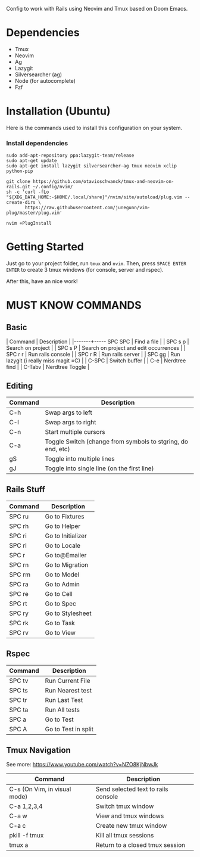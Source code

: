 Config to work with Rails using Neovim and Tmux based on Doom Emacs.

# Dependencies
- Tmux
- Neovim
- Ag
- Lazygit
- Silversearcher (ag)
- Node (for autocomplete)
- Fzf

# Installation (Ubuntu)

Here is the commands used to install this configuration on your system.

### Install dependencies

```
sudo add-apt-repository ppa:lazygit-team/release
sudo apt-get update
sudo apt-get install lazygit silversearcher-ag tmux neovim xclip python-pip

git clone https://github.com/otavioschwanck/tmux-and-neovim-on-rails.git ~/.config/nvim/
sh -c 'curl -fLo "${XDG_DATA_HOME:-$HOME/.local/share}"/nvim/site/autoload/plug.vim --create-dirs \
       https://raw.githubusercontent.com/junegunn/vim-plug/master/plug.vim'

nvim +PlugInstall

```

# Getting Started

Just go to your project folder, run `tmux` and `nvim`.  Then, press `SPACE ENTER ENTER` to create
3 tmux windows (for console, server and rspec).

After this, have an nice work!

# MUST KNOW COMMANDS

## Basic

| Command | Description |
|-------+-----
SPC SPC | Find a file |
| SPC s p | Search on project |
| SPC s P | Search on project and edit occurrences |
| SPC r r | Run rails console |
| SPC r R | Run rails server |
| SPC gg | Run lazygit (i really miss magit =C) |
| C-SPC | Switch buffer |
| C-e | Nerdtree find |
| C-Tabv | Nerdtree Toggle |

## Editing

| Command | Description |
|-------|--------|
| C-h | Swap args to left |
| C-l | Swap args to right |
| C-n | Start multiple cursors |
| C-a | Toggle Switch (change from symbols to stgring, do end, etc) |
| gS | Toggle into multiple lines |
| gJ | Toggle into single line (on the first line) |

## Rails Stuff

| Command | Description |
|-------|--------|
| SPC ru | Go to Fixtures  |
| SPC rh | Go to Helper  |
| SPC ri | Go to Initializer  |
| SPC rl | Go to Locale  |
| SPC r | Go to@Emailer  |
| SPC rn | Go to Migration  |
| SPC rm | Go to Model  |
| SPC ra | Go to Admin  |
| SPC re | Go to Cell |
| SPC rt | Go to Spec  |
| SPC ry | Go to Stylesheet  |
| SPC rk | Go to Task  |
| SPC rv | Go to View  |

## Rspec

| Command | Description |
|-------|--------|
| SPC tv | Run Current File |
| SPC ts | Run Nearest test |
| SPC tr | Run Last Test |
| SPC ta | Run All tests |
| SPC a | Go to Test |
| SPC A | Go to Test in split |

## Tmux Navigation

See more: https://www.youtube.com/watch?v=NZO8KjNbwJk

| Command | Description |
|-------|--------|
| C-s (On Vim, in visual mode) | Send selected text to rails console |
| C-a 1,2,3,4 | Switch tmux window |
| C-a w | View and tmux windows |
| C-a c | Create new tmux window |
| pkill -f tmux | Kill all tmux sessions |
| tmux a | Return to a closed tmux session |

